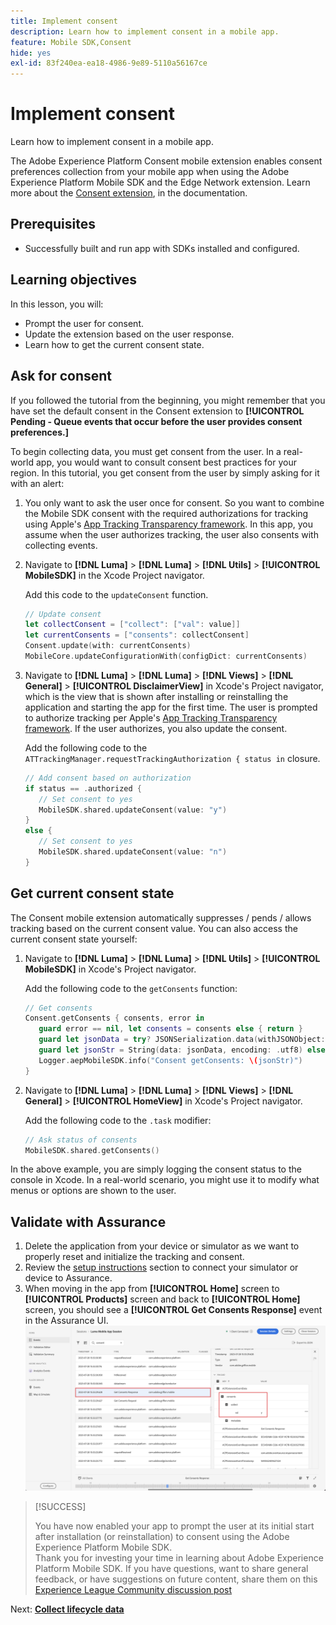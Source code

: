 ```yaml
---
title: Implement consent
description: Learn how to implement consent in a mobile app.
feature: Mobile SDK,Consent
hide: yes
exl-id: 83f240ea-ea18-4986-9e89-5110a56167ce
---
```

# Implement consent

Learn how to implement consent in a mobile app.

The Adobe Experience Platform Consent mobile extension enables consent preferences collection from your mobile app when using the Adobe Experience Platform Mobile SDK and the Edge Network extension. Learn more about the [Consent extension](https://developer.adobe.com/client-sdks/documentation/consent-for-edge-network/), in the documentation.

## Prerequisites

* Successfully built and run app with SDKs installed and configured.

## Learning objectives

In this lesson, you will:

* Prompt the user for consent.
* Update the extension based on the user response.
* Learn how to get the current consent state.

## Ask for consent

If you followed the tutorial from the beginning, you might remember that you have set the default consent in the Consent extension to **[!UICONTROL Pending - Queue events that occur before the user provides consent preferences.]** 

To begin collecting data, you must get consent from the user. In a real-world app, you would want to consult consent best practices for your region. In this tutorial, you get consent from the user by simply asking for it with an alert:

1. You only want to ask the user once for consent. So you want to combine the Mobile SDK consent with the required authorizations for tracking using Apple's [App Tracking Transparency framework](https://developer.apple.com/documentation/apptrackingtransparency). In this app, you assume when the user authorizes tracking, the user also consents with collecting events.
 
1. Navigate to **[!DNL Luma]** > **[!DNL Luma]** > **[!DNL Utils]** > **[!UICONTROL MobileSDK]** in the Xcode Project navigator.
  
   Add this code to the `updateConsent` function.

   ```swift
   // Update consent
   let collectConsent = ["collect": ["val": value]]
   let currentConsents = ["consents": collectConsent]
   Consent.update(with: currentConsents)
   MobileCore.updateConfigurationWith(configDict: currentConsents)
   ```

1. Navigate to **[!DNL Luma]** > **[!DNL Luma]** > **[!DNL Views]** > **[!DNL General]** > **[!UICONTROL DisclaimerView]** in Xcode's Project navigator, which is the view that is shown after installing or reinstalling the application and starting the app for the first time. The user is prompted to authorize tracking per Apple's [App Tracking Transparency framework](https://developer.apple.com/documentation/apptrackingtransparency). If the user authorizes, you also update the consent.

   Add the following code to the `ATTrackingManager.requestTrackingAuthorization { status in` closure.

   ```swift 
   // Add consent based on authorization
   if status == .authorized {
      // Set consent to yes
      MobileSDK.shared.updateConsent(value: "y")
   }
   else {
      // Set consent to yes
      MobileSDK.shared.updateConsent(value: "n")
   }
   ```

## Get current consent state

The Consent mobile extension automatically suppresses / pends / allows tracking based on the current consent value. You can also access the current consent state yourself:

1. Navigate to **[!DNL Luma]** > **[!DNL Luma]** > **[!DNL Utils]** > **[!UICONTROL MobileSDK]** in Xcode's Project navigator.

   Add the following code to the `getConsents` function:

   ```swift
   // Get consents
   Consent.getConsents { consents, error in
      guard error == nil, let consents = consents else { return }
      guard let jsonData = try? JSONSerialization.data(withJSONObject: consents, options: .prettyPrinted) else { return }
      guard let jsonStr = String(data: jsonData, encoding: .utf8) else { return }
      Logger.aepMobileSDK.info("Consent getConsents: \(jsonStr)")
   }
   ```

2. Navigate to **[!DNL Luma]** > **[!DNL Luma]** > **[!DNL Views]** > **[!DNL General]** > **[!UICONTROL HomeView]** in Xcode's Project navigator.

   Add the following  code to the `.task` modifier:

   ```swift
   // Ask status of consents
   MobileSDK.shared.getConsents()   
   ```

In the above example, you are simply logging the consent status to the console in Xcode. In a real-world scenario, you might use it to modify what menus or options are shown to the user.

## Validate with Assurance

1. Delete the application from your device or simulator as we want to properly reset and initialize the tracking and consent.
1. Review the [setup instructions](assurance.md#connecting-to-a-session) section to connect your simulator or device to Assurance.
1. When moving in the app from **[!UICONTROL Home]** screen to **[!UICONTROL Products]** screen and back to **[!UICONTROL Home]** screen, you should see a **[!UICONTROL Get Consents Response]** event in the Assurance UI.
    ![validate consent](assets/consent-update.png)


>[!SUCCESS]
>
>You have now enabled your app to prompt the user at its initial start after installation (or reinstallation) to consent using the Adobe Experience Platform Mobile SDK.<br/>Thank you for investing your time in learning about Adobe Experience Platform Mobile SDK. If you have questions, want to share general feedback, or have suggestions on future content, share them on this [Experience League Community discussion post](https://experienceleaguecommunities.adobe.com/t5/adobe-experience-platform-launch/tutorial-discussion-implement-adobe-experience-cloud-in-mobile/td-p/443796)

Next: **[Collect lifecycle data](lifecycle-data.md)**
